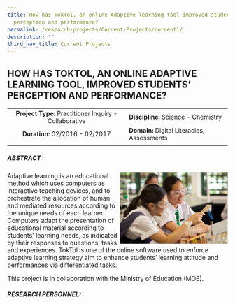 ```yaml
---
title: How has TokTol, an online Adaptive learning tool improved students'
  perception and performance?
permalink: /research-projects/Current-Projects/current1/
description: ""
third_nav_title: Current Projects
---
```

## HOW HAS TOKTOL, AN ONLINE ADAPTIVE LEARNING TOOL, IMPROVED STUDENTS’ PERCEPTION AND PERFORMANCE?

|   |   |
|:-:|---|
| **Project Type:** Practitioner Inquiry - Collaborative  | **Discipline:** Science - Chemistry  |
| **Duration:** 02/2016 - 02/2017  | **Domain:** Digital Literacies, Assessments  |
|   |   |

##### ABSTRACT:

<img src="/images/TokTol.jpg" style="width:49%" align=right>
Adaptive learning is an educational method which uses computers as interactive teaching devices, and to orchestrate the allocation of human and mediated resources according to the unique needs of each learner. Computers adapt the presentation of educational material according to students' learning needs, as indicated by their responses to questions, tasks and experiences. TokTol is one of the online software used to enforce adaptive learning strategy aim to enhance students’ learning attitude and performances via differentiated tasks.

This project is in collaboration with the Ministry of Education (MOE).

##### RESEARCH PERSONNEL:

